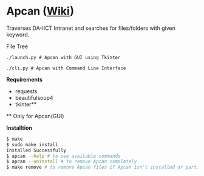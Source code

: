 # Apcan ([Wiki](https://github.com/sanket143/MSTC-WoC-Apcan/wiki))

Traverses DA-IICT Intranet and searches for files/folders with given keyword.


File Tree

```
./launch.py # Apcan with GUI using Tkinter

./cli.py # Apcan with Command Line Interface
```
**Requirements**
- requests
- beautifulsoup4
- tkinter**

** Only for Apcan(GUI)

**Installtion**

```bash
$ make
$ sudo make install
Installed Successfully
$ apcan --help # to see available commands
$ apcan --uninstall # to remove Apcan completely
$ make remove # to remove Apcan files if Apcan isn't installed or partially installed
```
